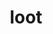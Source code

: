 ---
category: 4-letters
denotation: null
name: loot
reference_link: https://www.etymonline.com/word/loot
root_language: null
root_name: null
title: loot
type: free
word_sums:
- respelling: loot
  sum: 'Loot + '
---